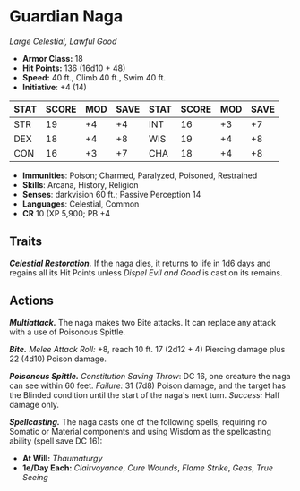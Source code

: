 # Guardian Naga

*Large Celestial, Lawful Good*

- **Armor Class:** 18
- **Hit Points:** 136 (16d10 + 48)
- **Speed:** 40 ft., Climb 40 ft., Swim 40 ft.
- **Initiative**: +4 (14)

|STAT|SCORE|MOD|SAVE|STAT|SCORE|MOD|SAVE|
| --- | --- | --- | ---- |---| --- | --- | ---- |
| STR | 19 | +4 | +4 | INT | 16 | +3 | +7 |
| DEX | 18 | +4 | +8 | WIS | 19 | +4 | +8 |
| CON | 16 | +3 | +7 | CHA | 18 | +4 | +8 |

- **Immunities**: Poison; Charmed, Paralyzed, Poisoned, Restrained
- **Skills**: Arcana, History, Religion
- **Senses**: darkvision 60 ft.; Passive Perception 14
- **Languages**: Celestial, Common
- **CR** 10 (XP 5,900; PB +4

## Traits

***Celestial Restoration.*** If the naga dies, it returns to life in 1d6 days and regains all its Hit Points unless *Dispel Evil and Good* is cast on its remains.


## Actions

***Multiattack.*** The naga makes two Bite attacks. It can replace any attack with a use of Poisonous Spittle.

***Bite.*** *Melee Attack Roll:* +8, reach 10 ft. 17 (2d12 + 4) Piercing damage plus 22 (4d10) Poison damage.

***Poisonous Spittle.*** *Constitution Saving Throw*: DC 16, one creature the naga can see within 60 feet. *Failure:*  31 (7d8) Poison damage, and the target has the Blinded condition until the start of the naga's next turn. *Success:*  Half damage only.

***Spellcasting.*** The naga casts one of the following spells, requiring no Somatic or Material components and using Wisdom as the spellcasting ability (spell save DC 16):

- **At Will:** *Thaumaturgy*
- **1e/Day Each:** *Clairvoyance*, *Cure Wounds*, *Flame Strike*, *Geas*, *True Seeing*
